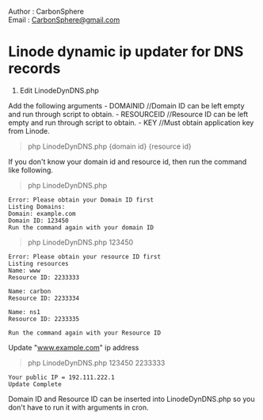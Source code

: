 Author  : CarbonSphere</br>
Email   : CarbonSphere@gmail.com</br>

# Linode dynamic ip updater for DNS records 

  1. Edit LinodeDynDNS.php

  Add the following arguments 
    - DOMAINID     //Domain ID can be left empty and run through script to obtain.
    - RESOURCEID   //Resource ID can be left empty and run through script to obtain.
    - KEY          //Must obtain application key from Linode.

> php LinodeDynDNS.php {domain id} {resource id}

If you don't know your domain id and resource id, then run the command like following.

> php LinodeDynDNS.php

```
Error: Please obtain your Domain ID first
Listing Domains:
Domain: example.com
Domain ID: 123450
Run the command again with your domain ID
```

> php LinodeDynDNS.php 123450

```
Error: Please obtain your resource ID first
Listing resources
Name: www
Resource ID: 2233333

Name: carbon
Resource ID: 2233334

Name: ns1
Resource ID: 2233335

Run the command again with your Resource ID
```

Update "www.example.com" ip address

> php LinodeDynDNS.php 123450 2233333

```
Your public IP = 192.111.222.1
Update Complete
```

Domain ID and Resource ID can be inserted into LinodeDynDNS.php so you don't have to run it with arguments in cron.

